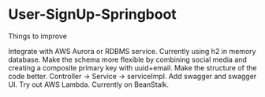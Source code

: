 # User-SignUp-Springboot

Things to improve

Integrate with AWS Aurora or RDBMS service. Currently using h2 in memory database.
Make the schema more flexible by combining social media and creating a composite primary key with uuid+email.
Make the structure of the code better. Controller -> Service -> serviceImpl.
Add swagger and swagger UI.
Try out AWS Lambda. Currently on BeanStalk.
